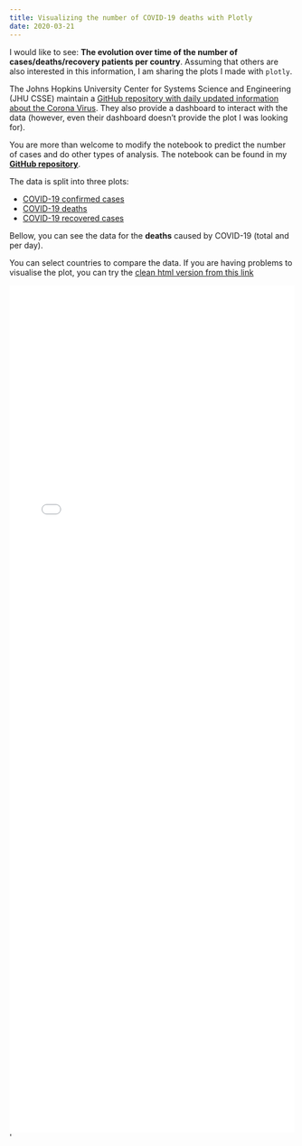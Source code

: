 ```yaml
---
title: Visualizing the number of COVID-19 deaths with Plotly
date: 2020-03-21
---
```


I would like to see: **The evolution over time of the number of cases/deaths/recovery patients per country**. Assuming that others are also interested in this information, I am sharing the plots I made with `plotly`.

The Johns Hopkins University Center for Systems Science and Engineering (JHU CSSE) maintain a [GitHub repository with daily updated information about the Corona Virus](https://github.com/CSSEGISandData/COVID-19). They also provide a dashboard to interact with the data (however, even their dashboard doesn’t provide the plot I was looking for).

You are more than welcome to modify the notebook to predict the number of cases and do other types of analysis. The notebook can be found in my **[GitHub repository](https://github.com/luizvbo/notebooks/blob/master/corona-plots-plotly.ipynb)**.

The data is split into three plots:

- [COVID-19 confirmed cases](../coronavirus-confirmed)
- [COVID-19 deaths](../coronavirus-death)
- [COVID-19 recovered cases](../coronavirus-recovered)

Bellow, you can see the data for the **deaths** caused by COVID-19 (total and per day).

You can select countries to compare the data. If you are having problems to visualise the plot, you can try the [clean html version from this link](../coronavirus-death/plot-death.html)

<iframe id="igraph" scrolling="no" style="border:none;"
        seamless="seamless" src="plot-death.html" height="1500px" width="100%">
</iframe>'
